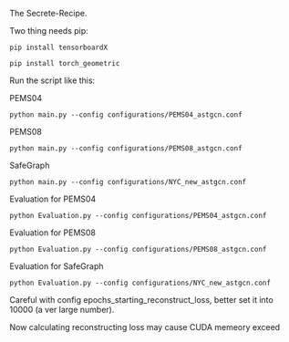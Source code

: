 The Secrete-Recipe.

Two thing needs pip:

`pip install tensorboardX`

`pip install torch_geometric`

Run the script like this:

PEMS04

`python main.py --config configurations/PEMS04_astgcn.conf` 


PEMS08

`python main.py --config configurations/PEMS08_astgcn.conf` 

SafeGraph

`python main.py --config configurations/NYC_new_astgcn.conf` 

Evaluation for PEMS04

`python Evaluation.py --config configurations/PEMS04_astgcn.conf` 

Evaluation for PEMS08

`python Evaluation.py --config configurations/PEMS08_astgcn.conf` 

Evaluation for SafeGraph

`python Evaluation.py --config configurations/NYC_new_astgcn.conf` 

Careful with config epochs_starting_reconstruct_loss, better set it into 10000 (a ver large number). 

Now calculating reconstructing loss may cause CUDA memeory exceed
